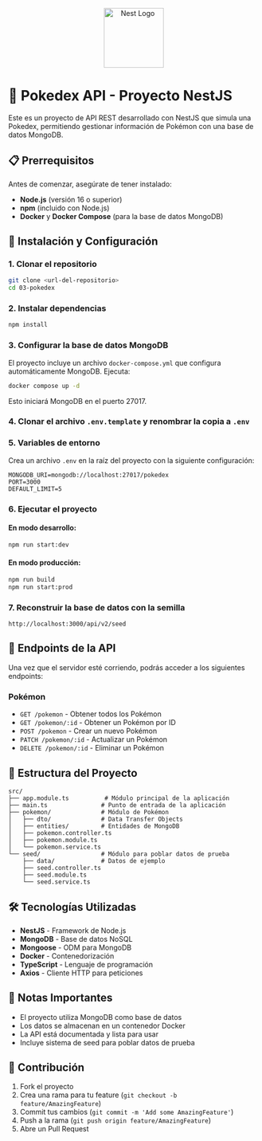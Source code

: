 <p align="center">
  <a href="http://nestjs.com/" target="blank"><img src="https://nestjs.com/img/logo-small.svg" width="120" alt="Nest Logo" /></a>
</p>

# 🎯 Pokedex API - Proyecto NestJS

Este es un proyecto de API REST desarrollado con NestJS que simula una Pokedex, permitiendo gestionar información de Pokémon con una base de datos MongoDB.

## 📋 Prerrequisitos

Antes de comenzar, asegúrate de tener instalado:

- **Node.js** (versión 16 o superior)
- **npm** (incluido con Node.js)
- **Docker** y **Docker Compose** (para la base de datos MongoDB)

## 🚀 Instalación y Configuración

### 1. Clonar el repositorio

```bash
git clone <url-del-repositorio>
cd 03-pokedex
```

### 2. Instalar dependencias

```bash
npm install
```

### 3. Configurar la base de datos MongoDB

El proyecto incluye un archivo `docker-compose.yml` que configura automáticamente MongoDB. Ejecuta:

```bash
docker compose up -d
```

Esto iniciará MongoDB en el puerto 27017.

### 4. Clonar el archivo `.env.template` y renombrar la copia a `.env`

### 5. Variables de entorno

Crea un archivo `.env` en la raíz del proyecto con la siguiente configuración:

```env
MONGODB_URI=mongodb://localhost:27017/pokedex
PORT=3000
DEFAULT_LIMIT=5
```

### 6. Ejecutar el proyecto

#### En modo desarrollo:

```bash
npm run start:dev
```

#### En modo producción:

```bash
npm run build
npm run start:prod
```

### 7. Reconstruir la base de datos con la semilla

```
http://localhost:3000/api/v2/seed
```

## 📡 Endpoints de la API

Una vez que el servidor esté corriendo, podrás acceder a los siguientes endpoints:

### Pokémon

- `GET /pokemon` - Obtener todos los Pokémon
- `GET /pokemon/:id` - Obtener un Pokémon por ID
- `POST /pokemon` - Crear un nuevo Pokémon
- `PATCH /pokemon/:id` - Actualizar un Pokémon
- `DELETE /pokemon/:id` - Eliminar un Pokémon

## 📁 Estructura del Proyecto

```
src/
├── app.module.ts          # Módulo principal de la aplicación
├── main.ts               # Punto de entrada de la aplicación
├── pokemon/              # Módulo de Pokémon
│   ├── dto/              # Data Transfer Objects
│   ├── entities/         # Entidades de MongoDB
│   ├── pokemon.controller.ts
│   ├── pokemon.module.ts
│   └── pokemon.service.ts
└── seed/                 # Módulo para poblar datos de prueba
    ├── data/             # Datos de ejemplo
    ├── seed.controller.ts
    ├── seed.module.ts
    └── seed.service.ts
```

## 🛠️ Tecnologías Utilizadas

- **NestJS** - Framework de Node.js
- **MongoDB** - Base de datos NoSQL
- **Mongoose** - ODM para MongoDB
- **Docker** - Contenedorización
- **TypeScript** - Lenguaje de programación
- **Axios** - Cliente HTTP para peticiones

## 📝 Notas Importantes

- El proyecto utiliza MongoDB como base de datos
- Los datos se almacenan en un contenedor Docker
- La API está documentada y lista para usar
- Incluye sistema de seed para poblar datos de prueba

## 🤝 Contribución

1. Fork el proyecto
2. Crea una rama para tu feature (`git checkout -b feature/AmazingFeature`)
3. Commit tus cambios (`git commit -m 'Add some AmazingFeature'`)
4. Push a la rama (`git push origin feature/AmazingFeature`)
5. Abre un Pull Request

